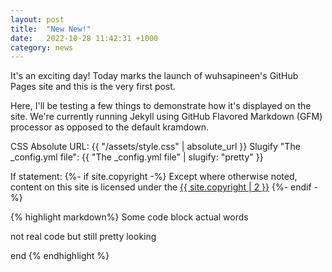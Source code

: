 ```yaml
---
layout: post
title:  "New New!"
date:   2022-10-28 11:42:31 +1000
category: news
---
```

It's an exciting day! Today marks the launch of wuhsapineen's GitHub Pages site and this is the very first post.

Here, I'll be testing a few things to demonstrate how it's displayed on the site. We're currently running Jekyll using GitHub Flavored Markdown (GFM) processor as opposed to the default kramdown.

CSS Absolute URL: {{ "/assets/style.css" | absolute_url }}
Slugify "The _config.yml file": {{ "The _config.yml file" | slugify: "pretty" }}

If statement:
{%- if site.copyright -%}
Except where otherwise noted, content on this site is licensed under the <a href="{{ site.copyright | 1 }}" target="_blank">{{ site.copyright | 2 }}</a>
{%- endif -%}


{% highlight markdown%}
Some code block
actual words

not real code
    but still pretty
    looking

end
{% endhighlight %}
